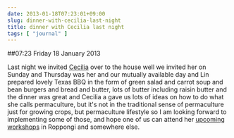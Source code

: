 ```yaml
---
date: 2013-01-18T07:23:01+09:00
slug: dinner-with-cecilia-last-night
title: dinner with Cecilia last night
tags: [ "journal" ]
---
```


##07:23 Friday 18 January 2013

Last night we invited [Cecilia](https://balconyofdreams.blogspot.jp/) over to the house well we invited her on Sunday and Thursday was her and our mutually available day and Lin prepared lovely Texas BBQ in the form of green salad and carrot soup and bean burgers and bread and butter, lots of butter including raisin butter and the dinner was great and Cecilia a gave us lots of ideas on how to do what she calls permaculture, but it's not in the traditional sense of permaculture just for growing crops, but permaculture lifestyle so I am looking forward to implementing some of those, and hope one of us can attend her [upcoming workshops](https://balconyofdreams.blogspot.jp/2013/01/the-organising-fairies-how-permaculture.html) in Roppongi and somewhere else.
